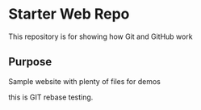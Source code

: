 # Starter Web Repo

This repository is for showing how Git and GitHub work

## Purpose

Sample website with plenty of files for demos

this is GIT rebase testing.